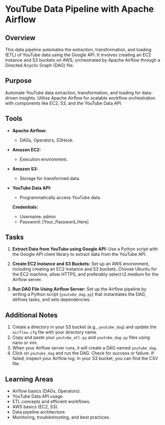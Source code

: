 # YouTube Data Pipeline with Apache Airflow

## Overview
This data pipeline automates the extraction, transformation, and loading (ETL) of YouTube data using the Google API. It involves creating an EC2 instance and S3 buckets on AWS, orchestrated by Apache Airflow through a Directed Acyclic Graph (DAG) file.

## Purpose
Automate YouTube data extraction, transformation, and loading for data-driven insights. Utilize Apache Airflow for scalable workflow orchestration with components like EC2, S3, and the YouTube Data API.

## Tools
- **Apache Airflow:**
  - DAGs, Operators, S3Hook.
- **Amazon EC2:**
  - Execution environment.
- **Amazon S3:**
  - Storage for transformed data.
- **YouTube Data API:**
  - Programmatically access YouTube data.
  
  **Credentials:**
  - Username: admin
  - Password: [Your_Password_Here]

## Tasks
1. **Extract Data from YouTube using Google API:**
   Use a Python script with the Google API client library to extract data from the YouTube API.

2. **Create EC2 Instance and S3 Buckets:**
   Set up an AWS environment, including creating an EC2 instance and S3 buckets. Choose Ubuntu for the EC2 machine, allow HTTPS, and preferably select t2.medium for the Airflow server.

3. **Run DAG File Using Airflow Server:**
   Set up the Airflow pipeline by writing a Python script (`youtube_dag.py`) that instantiates the DAG, defines tasks, and sets dependencies.

## Additional Notes
1. Create a directory in your S3 bucket (e.g., `youtube_dag`) and update the `airflow.cfg` file with your directory name.
2. Copy and paste your `youtube_etl.py` and `youtube_dag.py` files using nano or vim.
3. When your Airflow server runs, it will create a DAG named `youtube_dag`.
4. Click on `youtube_dag` and run the DAG. Check for success or failure. If failed, inspect your Airflow log. In your S3 bucket, you can find the CSV file.

## Learning Areas
- Airflow basics (DAGs, Operators).
- YouTube Data API usage.
- ETL concepts and efficient workflows.
- AWS basics (EC2, S3).
- Data pipeline architecture.
- Monitoring, troubleshooting, and best practices.
